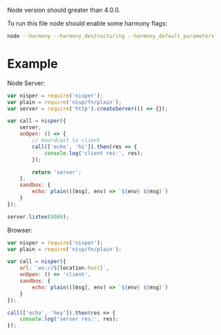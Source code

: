 Node version should greater than 4.0.0.

To run this file node should enable some harmony flags:

```bash
node --harmony --harmony_destructuring --harmony_default_parameters
```

# Example

Node Server:

```js
var nisper = require('nisper');
var plain = require('nisp/fn/plain');
var server = require('http').createServer(() => {});

var call = nisper({
    server,
    onOpen: () => {
        // boardcast to client
        call(['echo', 'hi']).then(res => {
            console.log('client res:', res);
        });

        return 'server';
    },
    sandbox: {
        echo: plain(([msg], env) => `${env} ${msg}`)
    }
});

server.listen(8080);

```


Browser:

```js
var nisper = require('nisper');
var plain = require('nisp/fn/plain');

var call = nisper({
    url: `ws://${location.host}`,
    onOpen: () => 'client',
    sandbox: {
        echo: plain(([msg], env) => `${env} ${msg}`)
    }
});

call(['echo', 'hey']).then(res => {
    console.log('server res:', res);
});

```
